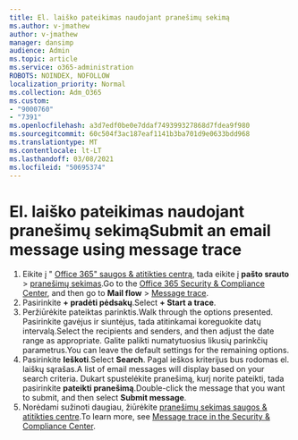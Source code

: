 ```yaml
---
title: El. laiško pateikimas naudojant pranešimų sekimą
ms.author: v-jmathew
author: v-jmathew
manager: dansimp
audience: Admin
ms.topic: article
ms.service: o365-administration
ROBOTS: NOINDEX, NOFOLLOW
localization_priority: Normal
ms.collection: Adm_O365
ms.custom:
- "9000760"
- "7391"
ms.openlocfilehash: a3d7edf0be0e7ddaf749399327868d7fdea9f980
ms.sourcegitcommit: 60c504f3ac187eaf1141b3ba701d9e0633bdd968
ms.translationtype: MT
ms.contentlocale: lt-LT
ms.lasthandoff: 03/08/2021
ms.locfileid: "50695374"
---
```

# <a name="submit-an-email-message-using-message-trace"></a><span data-ttu-id="d0c54-102">El. laiško pateikimas naudojant pranešimų sekimą</span><span class="sxs-lookup"><span data-stu-id="d0c54-102">Submit an email message using message trace</span></span>

1. <span data-ttu-id="d0c54-103">Eikite į " [Office 365" saugos & atitikties centrą](https://go.microsoft.com/fwlink/p/?linkid=2077143), tada eikite į **pašto srauto**  >  [pranešimų sekimas](https://go.microsoft.com/fwlink/?linkid=2101048).</span><span class="sxs-lookup"><span data-stu-id="d0c54-103">Go to the [Office 365 Security & Compliance Center](https://go.microsoft.com/fwlink/p/?linkid=2077143), and then go to **Mail flow** > [Message trace](https://go.microsoft.com/fwlink/?linkid=2101048).</span></span>
2. <span data-ttu-id="d0c54-104">Pasirinkite **+ pradėti pėdsakų**.</span><span class="sxs-lookup"><span data-stu-id="d0c54-104">Select **+ Start a trace**.</span></span>
3. <span data-ttu-id="d0c54-105">Peržiūrėkite pateiktas parinktis.</span><span class="sxs-lookup"><span data-stu-id="d0c54-105">Walk through the options presented.</span></span> <span data-ttu-id="d0c54-106">Pasirinkite gavėjus ir siuntėjus, tada atitinkamai koreguokite datų intervalą.</span><span class="sxs-lookup"><span data-stu-id="d0c54-106">Select the recipients and senders, and then adjust the date range as appropriate.</span></span> <span data-ttu-id="d0c54-107">Galite palikti numatytuosius likusių parinkčių parametrus.</span><span class="sxs-lookup"><span data-stu-id="d0c54-107">You can leave the default settings for the remaining options.</span></span>
4. <span data-ttu-id="d0c54-108">Pasirinkite **Ieškoti**.</span><span class="sxs-lookup"><span data-stu-id="d0c54-108">Select **Search**.</span></span> <span data-ttu-id="d0c54-109">Pagal ieškos kriterijus bus rodomas el. laiškų sąrašas.</span><span class="sxs-lookup"><span data-stu-id="d0c54-109">A list of email messages will display based on your search criteria.</span></span> <span data-ttu-id="d0c54-110">Dukart spustelėkite pranešimą, kurį norite pateikti, tada pasirinkite **pateikti pranešimą**.</span><span class="sxs-lookup"><span data-stu-id="d0c54-110">Double-click the message that you want to submit, and then select **Submit message**.</span></span>
5. <span data-ttu-id="d0c54-111">Norėdami sužinoti daugiau, žiūrėkite [pranešimų sekimas saugos & atitikties centre](https://go.microsoft.com/fwlink/?linkid=2101557).</span><span class="sxs-lookup"><span data-stu-id="d0c54-111">To learn more, see [Message trace in the Security & Compliance Center](https://go.microsoft.com/fwlink/?linkid=2101557).</span></span>
